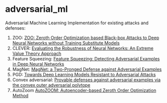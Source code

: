 # adversarial_ml

Adversarial Machine Learning Implementation for existing attacks and defenses:
1. ZOO: [ZOO: Zeroth Order Optimization based Black-box Attacks to Deep Neural Networks without Training Substitute Models](https://arxiv.org/abs/1708.03999)
2. CLEVER: [Evaluating the Robustness of Neural Networks: An Extreme Value Theory Approach](https://openreview.net/pdf?id=BkUHlMZ0b)
3. Feature Squeezing: [Feature Squeezing: Detecting Adversarial Examples in Deep Neural Networks](https://arxiv.org/abs/1704.01155)
4. MagNet: [MagNet: a Two-Pronged Defense against Adversarial Examples
](https://arxiv.org/abs/1705.09064)
5. PGD: [Towards Deep Learning Models Resistant to Adversarial Attacks](https://arxiv.org/abs/1706.06083)
6. Convex adversarial: [Provable defenses against adversarial examples via the convex outer adversarial polytope](https://arxiv.org/abs/1711.00851)
7. AutoZoom [AutoZOOM: Autoencoder-based Zeroth Order Optimization Method](https://arxiv.org/abs/1805.11770)
